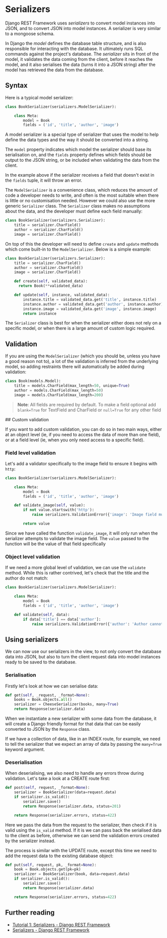 # Serializers

Django REST Framework uses _serializers_ to convert model instances into JSON, and to convert JSON into model instances. A serializer is very similar to a mongoose schema.

In Django the _model_ defines the database table structure, and is also responsible for interacting with the database. It ultimately runs SQL commands against the project's database. The _serializer_ sits in front of the model, it validates the data coming from the client, before it reaches the model, and it also serialises the data (turns it into a JSON string) after the model has retrieved the data from the database.

## Syntax

Here is a typical model serializer:

```py
class BookSerializer(serializers.ModelSerializer):

    class Meta:
        model = Book
        fields = ('id', 'title', 'author', 'image')

```

A model serializer is a special type of serializer that uses the model to help define the data types and the way it should be converted into a string.

The `model` property indicates which model the serializer should base its serialisation on, and the `fields` property defines which fields should be output to the JSON string, or be included when validating the data from the client.

In the example above if the serializer receives a field that doesn't exist in the `fields` tuple, it will throw an error.

The `ModelSerializer` is a convenience class, which reduces the amount of code a developer needs to write, and often is the most suitable when there is little or no customisation needed. However we could also use the more generic `Serializer` class. The `Serializer` class makes no assumptions about the data, and the developer must define each field manually:

```py
class BookSerializer(serializers.Serializer):
    title = serializer.CharField()
    author = serializer.CharField()
    image = serializer.CharField()
```

On top of this the developer will need to define `create` and `update` methods which come built-in to the `ModelSerializer`. Below is a simple example:

```py
class BookSerializer(serializers.Serializer):
    title = serializer.CharField()
    author = serializer.CharField()
    image = serializer.CharField()

    def create(self, validated_data):
      return Book(**validated_data)

    def update(self, instance, validated_data):
        instance.title = validated_data.get('title', instance.title)
        instance.author = validated_data.get('author', instance.author)
        instance.image = validated_data.get('image', instance.image)
        return instance
```

The `Serializer` class is best for when the serializer either does not rely on a specific model, or when there is a large amount of custom logic required.

## Validation

If you are using the `ModelSerializer` (which you should be, unless you have a good reason not to), a lot of the validation is inferred from the underlying model, so adding restraints there will automatically be added during validation:

```py
class Book(models.Model):
    title = models.CharField(max_length=50, unique=True)
    author = models.CharField(max_length=50)
    image = models.CharField(max_length=200)
```

> **Note**: All fields are required by default. To make a field optional add `blank=True` for TextField and CharField or `null=True` for any other field

## Custom validation

If you want to add custom validation, you can do so in two main ways, either at an object level (ie, if you need to access the data of more than one field), or at a field level (ie, when you only need access to a specific field).

### Field level validation

Let's add a validator specifically to the image field to ensure it begins with `http`:

```py
class BookSerializer(serializers.ModelSerializer):

    class Meta:
        model = Book
        fields = ('id', 'title', 'author', 'image')

    def validate_image(self, value):
        if not value.startswith('http'):
            raise serializers.ValidationError({'image': 'Image field must begin `http`'})

        return value
```

Since we have called the function `validate_image`, it will only run when the serializer attempts to validate the image field. The `value` passed to the function will be the value of that field specifically

### Object level validation

If we need a more global level of validation, we can use the `validate` method. While this is rather contrived, let's check that the title and the author do not match:

```py
class BookSerializer(serializers.ModelSerializer):

    class Meta:
        model = Book
        fields = ('id', 'title', 'author', 'image')

    def validate(self, data):
        if data['title'] == data['author']:
            raise serializers.ValidationError({'author': 'Author cannot match title'})
```

## Using serializers

We can now use our serializers in the view, to not only convert the database data into JSON, but also to turn the client request data into model instances ready to be saved to the database.


### Serialisation

Firstly let's look at how we can serialise data:

```py
def get(self, _request, _format=None):
    books = Book.objects.all()
    serializer = CheeseSerializer(books, many=True)
    return Response(serializer.data)
```

When we instantiate a new serializer with some data from the database, it will create a Django friendly format for that data that can be easily converted to JSON by the `Response` class.

If we have a collection of data, like in an INDEX route, for example, we need to tell the serializer that we expect an array of data by passing the `many=True` keyword argument.

### Deserialisation

When deserialising, we also need to handle any errors throw during validation. Let's take a look at a CREATE route first:

```py
def post(self, request, _format=None):
    serializer = BookSerializer(data=request.data)
    if serializer.is_valid():
        serializer.save()
        return Response(serializer.data, status=201)

    return Response(serializer.errors, status=422)
```

Here we pass the data from the request to the serializer, then check if it is valid using the `is_valid` method. If it is we can pass back the serialised data to the client as before, otherwise we can send the validation errors created by the serializer instead.

The process is similar with the UPDATE route, except this time we need to add the request data to the existing database object:

```py
def put(self, request, pk, _format=None):
    book = Book.objects.get(pk=pk)
    serializer = BookSerializer(book, data=request.data)
    if serializer.is_valid():
        serializer.save()
        return Response(serializer.data)

    return Response(serializer.errors, status=422)
```

## Further reading

- [Tutorial 1: Serializers - Django REST Framework](https://www.django-rest-framework.org/tutorial/1-serialization/)
- [Serializers - Django REST Framework](https://www.django-rest-framework.org/api-guide/serializers/)
